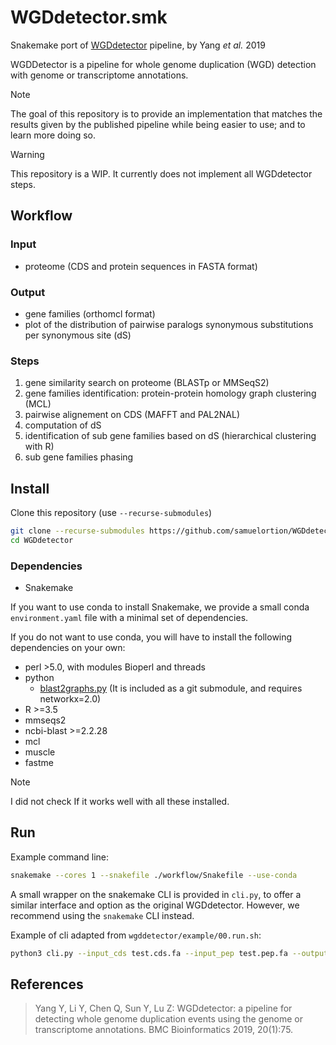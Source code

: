 # WGDdetector.smk
Snakemake port of [WGDdetector](https://github.com/yongzhiyang2012/WGDdetector) pipeline, by Yang _et al._ 2019

WGDDetector is a pipeline for whole genome duplication (WGD) detection with genome or transcriptome annotations.

> [!Note] 
> The goal of this repository is to provide an implementation that matches the results given by the published pipeline while being easier to use; and to learn more doing so.

> [!Warning]
> This repository is a WIP. It currently does not implement all WGDdetector steps.

## Workflow

### Input

- proteome (CDS and protein sequences in FASTA format)

### Output

- gene families (orthomcl format)
- plot of the distribution of pairwise paralogs synonymous substitutions per synonymous site (dS)


### Steps

1. gene similarity search on proteome (BLASTp or MMSeqS2)
2. gene families identification: protein-protein homology graph clustering (MCL)
3. pairwise alignement on CDS (MAFFT and PAL2NAL)
4. computation of dS
5. identification of sub gene families based on dS (hierarchical clustering with R)
6. sub gene families phasing


## Install

Clone this repository (use `--recurse-submodules`)
```bash
git clone --recurse-submodules https://github.com/samuelortion/WGDdetector.smk.git
cd WGDdetector
```

### Dependencies

- Snakemake

If you want to use conda to install Snakemake, we provide a small conda `environment.yaml` file with a minimal set of dependencies.

If you do not want to use conda, you will have to install the following dependencies on your own:
- perl >5.0, with modules Bioperl and threads
- python
    - [blast2graphs.py](https://github.com/trgibbons/BlastGraphMetrics/blast2graphs.py) (It is included as a git submodule, and requires networkx=2.0)
- R >=3.5
- mmseqs2
- ncbi-blast >=2.2.28
- mcl
- muscle
- fastme

<!--TODO: -->
> [!Note]
> I did not check If it works well with all these installed.

## Run

Example command line:
```bash
snakemake --cores 1 --snakefile ./workflow/Snakefile --use-conda
```

A small wrapper on the snakemake CLI is provided in `cli.py`, to offer a similar interface and option as the original WGDdetector. However, we recommend using the `snakemake` CLI instead.

Example of cli adapted from `wgddetector/example/00.run.sh`: 
```bash
python3 cli.py --input_cds test.cds.fa --input_pep test.pep.fa --output_dir output --tmp_dir tmp --thread_num 4 --cluster_engine mmseqs2
```



## References

> Yang Y, Li Y, Chen Q, Sun Y, Lu Z: WGDdetector: a pipeline for detecting whole genome duplication events using the genome or transcriptome annotations. BMC Bioinformatics 2019, 20(1):75.